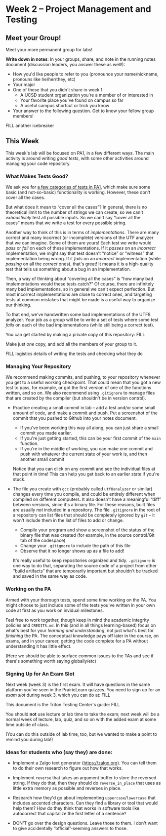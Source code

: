 # Week 2 – Project Management and Testing

## Meet your Group!

Meet your more permanent group for labs!

**Write down in notes**: In your groups, share, and note in the running notes
document (discussion leaders, you answer these as well!):

- How you'd like people to refer to you (pronounce your name/nickname, pronouns
like he/her/they, etc)
- Your major
- One of these that you didn't share in week 1:
    - A UCSD student organization you're a member of or interested in
    - Your favorite place you've found on campus so far
    - A useful campus shortcut or trick you know
- Your answer to the following question. Get to know your fellow group members!

FILL another icebreaker

## This Week

This week's lab will be focused on PA1, in a few different ways. The main
activity is around writing *good tests*, with some other activities around
managing your code repository.

### What Makes Tests Good?

We ask you for [a few categories of tests in
PA1](https://github.com/ucsd-cse29/pa1-utf8/blob/main/README.md#testing), which
make sure some basic (and not-so-basic) functionality is working. However, these
don't cover all the cases.

But what does it mean to “cover all the cases”? In general, there is no
theoretical limit to the number of strings we can create, so we can't
_exhaustively_ test all possible inputs. So we can't say “cover all the
cases” means that we write a test for every possible string.

Another way to think of this is in terms of _implementations_. There are many
correct and many incorrect (or incomplete) versions of the UTF analyzer that we
can imagine. Some of them are yours! Each test we write would _pass_ or _fail_
on each of these implementations. If it _passes_ on an _incorrect_
implementation, we might say that test doesn't “notice” or “witness” that
implementation being wrong. If it _fails_ on an _incorrect_ implementation
(while _passing_ on all the _correct_ ones), that's great! It means it is a
high-quality test that tells us something about a bug in an implementation.

Then, a way of thinking about “covering all the cases” is “how many bad
implementations would these tests catch?” Of course, there are infinitely many
bad implementations, so in general we can't expect perfection. But most
incorrect implementations are close to correct ones, and targeting tests at
common mistakes that might be made is a useful way to organize our thinking.

To that end, we've handwritten some bad implementations of the UTF8 analyzer.
Your job as a group will be to write a set of tests where some test _fails_ on
each of the bad implementations (while still being a correct test).

You can get started by making a private copy of this repository: FILL

Make just _one_ copy, and add all the members of your group to it.

FILL logistics details of writing the tests and checking what they do



### Managing Your Repository

We recommend making commits, and pushing, to your repository whenever you get to
a useful working checkpoint. That could mean that you got a new test to pass,
for example, or got the first version of one of the functions written, and so
on.  We also recommend using `.gitignore` to manage files that are created by
the compiler (but shouldn't be in version control).

- Practice creating a small commit in lab – add a test and/or some small amount
of code, and make a commit and push. Put a screenshot of the commit that you
pushed to Github into your notes document.

  - If you've been working this way all along, you can just share a small commit
  you made earlier.
  - If you're just getting started, this can be your first commit of the `main`
  function.
  - If you're in the middle of working, you can make one commit and push with
  whatever the current state of your work is, and then another small commit

  Notice that you can click on any commit and see the individual files at that
  point in time! This can help you get back to an earlier state if you're stuck.

- The file you create with `gcc` (probably called `utf8analyzer` or similar)
changes every time you compile, and could be entirely different when compiled on
different computers. It also doesn't have a meaningful “diff” between versions,
since it's a binary file. For these reasons, built files are usually _not_
included in a repository. The file `.gitignore` in the root of a repository can
list files that should be completely ignored by `git` – it won't include them in
the list of files to add or change.
  - Compile your program and show a screenshot of the status of the binary file
  that was created (for example, in the source control/Git tab of the codespace)
  - Change your `.gitignore` to include the path of this file
  - Observe that it no longer shows up as a file to add!

  It's really useful to keep repositories organized and tidy. `.gitignore` is one way to do that, separating the source code of a project from other “build artifacts” that are temporarily important but shouldn't be tracked and saved in the same way as code.


### Working on the PA

Armed with your thorough tests, spend some time working on the PA. You might
choose to just include some of the tests you've written in your own code at
first as you work on invidual milestones.

Feel free to work together, though keep in mind the academic integrity policies
and `CREDITS.md`. In this (and in all things learning-based) focus on what's best
for your _learning and understanding_, not just what's best for _finishing_ the
PA. The conceptual knowledge pays off later in the course, on exams, and in your
career, getting the code complete for a PA without understanding it has little
effect.

(Here we should be able to surface common issues to the TAs and see if there's something worth saying globally/etc)

### Signing Up for An Exam Slot

Next week (week 3) is the first exam. It will have questions in the same
platform you've seen in the PrairieLearn quizzes. You need to sign up for an
_exam slot_ during week 3, which you can do at: FILL

This document is the Triton Testing Center's guide: FILL

You should **not** use lecture or lab time to take the exam; next week will be a
normal week of lecture, lab, quiz, and so on with the added exam at some time
outside of class.

(You can do this outside of lab time, too, but we wanted to make a point to
remind you during lab!)


### Ideas for students who (say they) are done:

- Implement a Zalgo text generator (https://zalgo.org). You can tell them to do
their own research to figure out how that works.
- Implement `reverse` that takes an argument buffer to store the reversed
string. If they do that, then they should do `reverse_in_place` that uses as
little extra memory as possible and reverses in place.
- Research how they'd go about implementing `uppercase`/`lowercase` that
includes accented characters. Can they find a library or tool that would help
them? How do they think that works in software tools like autocorrect that
capitalize the first letter of a sentence?

- DON'T go over the design questions. Leave those to them. I don't want to give
accidentally “official”-seeming answers to those.

